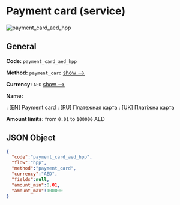
# Payment card (service) 
![payment_card_aed_hpp](https://static.openfintech.io/payment_methods/payment_card_aed_hpp/logo.svg?w=400&c=v0.59.26#w200)  

## General 
 
**Code:** `payment_card_aed_hpp` 
 
**Method:** `payment_card` 
 [show -->](/payment-methods/payment_card/) 
 
**Currency:** `AED` [show -->](/currencies/AED/) 
 
**Name:** 
 
:	[EN] Payment card 
:	[RU] Платежная карта 
:	[UK] Платіжна карта 
 
**Amount limits:** from `0.01` to `100000` AED 

## JSON Object 

```json
{
  "code":"payment_card_aed_hpp",
  "flow":"hpp",
  "method":"payment_card",
  "currency":"AED",
  "fields":null,
  "amount_min":0.01,
  "amount_max":100000
}
```  
